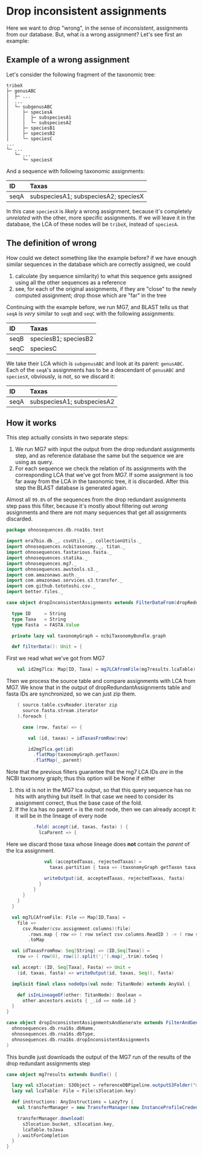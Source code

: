 
# Drop inconsistent assignments

Here we want to drop "wrong", in the sense of *inconsistent*, assignments from our database. But, what is a wrong assignment? Let's see first an example:

## Example of a wrong assignment

Let's consider the following fragment of the taxonomic tree:

```
tribeX
├─ genusABC
│  ├─ ...
│  ...
│  └─ subgenusABC
│     ├─ speciesA
│     │  ├─ subspeciesA1
│     │  └─ subspeciesA2
│     ├─ speciesB1
│     ├─ speciesB2
│     └─ speciesC
...
└─ ...
   └─ ...
      └─ speciesX
```

And a sequence with following taxonomic assignments:

| ID   | Taxas                                |
|:-----|:-------------------------------------|
| seqA | subspeciesA1; subspeciesA2; speciesX |

In this case `speciesX` is *likely* a wrong assignment, because it's completely *unrelated* with the other, more specific assignments. If we will leave it in the database, the LCA of these nodes will be `tribeX`, instead of `speciesA`.

## The definition of wrong

How could we detect something like the example before? if we have enough similar sequences in the database which are correctly assigned, we could

1. calculate (by sequence similarity) to what this sequence gets assigned using all the other sequences as a reference
2. see, for each of the original assignments, if they are "close" to the newly computed assignment; drop those which are "far" in the tree

Continuing with the example before, we run MG7, and BLAST tells us that `seqA` is *very* similar to `seqB` and `seqC` with the following assignments:

| ID   | Taxas                |
|:-----|:---------------------|
| seqB | speciesB1; speciesB2 |
| seqC | speciesC             |

We take their LCA which is `subgenusABC` and look at its parent: `genusABC`. Each of the `seqA`'s assignments has to be a descendant of `genusABC` and `speciesX`, obviously, is not, so we discard it:

| ID   | Taxas                      |
|:-----|:---------------------------|
| seqA | subspeciesA1; subspeciesA2 |

## How it works

This step actually consists in two separate steps:

1. We run MG7 with input the output from the drop redundant assignments step, and as reference database the same but the sequence we are using as query.
2. For each sequence we check the relation of its assignments with the corresponding LCA that we've got from MG7. If some assignment is too far away from the LCA in the taxonomic tree, it is discarded. After this step the BLAST database is generated again.

Almost all `99.8%` of the sequences from the drop redundant assignments step pass  this filter, because it's mostly about filtering out *wrong* assignments and there are not many sequences that get all assignments discarded.


```scala
package ohnosequences.db.rna16s.test

import era7bio.db._, csvUtils._, collectionUtils._
import ohnosequences.ncbitaxonomy._, titan._
import ohnosequences.fastarious.fasta._
import ohnosequences.statika._
import ohnosequences.mg7._
import ohnosequences.awstools.s3._
import com.amazonaws.auth._
import com.amazonaws.services.s3.transfer._
import com.github.tototoshi.csv._
import better.files._

case object dropInconsistentAssignments extends FilterDataFrom(dropRedundantAssignments)(deps = mg7results, ncbiTaxonomyBundle) {

  type ID     = String
  type Taxa   = String
  type Fasta  = FASTA.Value

  private lazy val taxonomyGraph = ncbiTaxonomyBundle.graph

  def filterData(): Unit = {
```

First we read what we've got from MG7

```scala
    val id2mg7lca: Map[ID, Taxa] = mg7LCAfromFile(mg7results.lcaTable)
```

Then we process the source table and compare assignments with LCA from MG7. We know that in the output of dropRedundantAssignments table and fasta IDs are synchronized, so we can just zip them.

```scala
    ( source.table.csvReader.iterator zip
      source.fasta.stream.iterator
    ).foreach {

      case (row, fasta) => {

        val (id, taxas) = idTaxasFromRow(row)

        id2mg7lca.get(id)
          .flatMap(taxonomyGraph.getTaxon)
          .flatMap(_.parent)
```


Note that the previous filters guarantee that the mg7 LCA IDs *are* in the NCBI taxonomy graph; thus this option will be None if either

1. this id is not in the MG7 lca output, so that this query sequence has no hits with anything but itself. In that case we need to consider its assignment correct, thus the base case of the fold.
2. If the lca has no parent = is the root node, then we can already accept it: it will be in the lineage of every node


```scala
          .fold( accept(id, taxas, fasta) ) {
            lcaParent => {
```

Here we discard those taxa whose lineage does **not** contain the *parent* of the lca assignment.

```scala
              val (acceptedTaxas, rejectedTaxas) =
                taxas.partition { taxa => (taxonomyGraph getTaxon taxa).fold(false)( lcaParent isInLineageOf _ ) }

              writeOutput(id, acceptedTaxas, rejectedTaxas, fasta)
            }
          }
      }
    }
  }

  val mg7LCAfromFile: File => Map[ID,Taxa] =
    file =>
      csv.Reader(csv.assignment.columns)(file)
        .rows.map { row => ( row select csv.columns.ReadID ) -> ( row select csv.columns.Taxa ) }
        .toMap

  val idTaxasFromRow: Seq[String] => (ID,Seq[Taxa]) =
    row => ( row(0), row(1).split(';').map(_.trim).toSeq )

  val accept: (ID, Seq[Taxa], Fasta) => Unit =
    (id, taxas, fasta) => writeOutput(id, taxas, Seq(), fasta)

  implicit final class nodeOps(val node: TitanNode) extends AnyVal {

    def isInLineageOf(other: TitanNode): Boolean =
      other.ancestors.exists { _.id == node.id }
  }
}

case object dropInconsistentAssignmentsAndGenerate extends FilterAndGenerateBlastDB(
  ohnosequences.db.rna16s.dbName,
  ohnosequences.db.rna16s.dbType,
  ohnosequences.db.rna16s.dropInconsistentAssignments
)
```

This bundle just downloads the output of the MG7 run of the results of the drop redundant assignments step

```scala
case object mg7results extends Bundle() {

  lazy val s3location: S3Object = referenceDBPipeline.outputS3Folder("merge") / "refdb.lca.csv"
  lazy val lcaTable: File = File(s3location.key)

  def instructions: AnyInstructions = LazyTry {
    val transferManager = new TransferManager(new InstanceProfileCredentialsProvider())

    transferManager.download(
      s3location.bucket, s3location.key,
      lcaTable.toJava
    ).waitForCompletion
  }
}

```




[test/scala/dropRedundantAssignments.scala]: dropRedundantAssignments.scala.md
[test/scala/runBundles.scala]: runBundles.scala.md
[test/scala/mg7pipeline.scala]: mg7pipeline.scala.md
[test/scala/compats.scala]: compats.scala.md
[test/scala/dropInconsistentAssignments.scala]: dropInconsistentAssignments.scala.md
[test/scala/pick16SCandidates.scala]: pick16SCandidates.scala.md
[main/scala/package.scala]: ../../main/scala/package.scala.md
[main/scala/release.scala]: ../../main/scala/release.scala.md